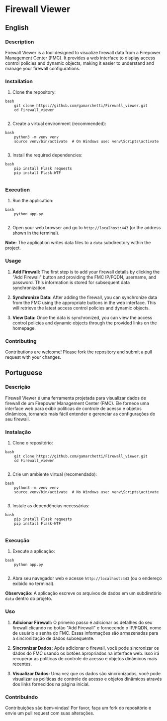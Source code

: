 # Firewall Viewer

## English

### Description

Firewall Viewer is a tool designed to visualize firewall data from a Firepower Management Center (FMC). It provides a web interface to display access control policies and dynamic objects, making it easier to understand and manage your firewall configurations.

### Installation

1.  Clone the repository:
```
bash
    git clone https://github.com/gamarchetti/Firewall_viewer.git
    cd Firewall_viewer
    
```
2.  Create a virtual environment (recommended):
```
bash
    python3 -m venv venv
    source venv/bin/activate  # On Windows use: venv\Scripts\activate
    
```
3.  Install the required dependencies:
```
bash
    pip install Flask requests
    pip install Flask-WTF
    
```
### Execution

1.  Run the application:
```
bash
    python app.py
    
```
2.  Open your web browser and go to `http://localhost:443` (or the address shown in the terminal).

**Note:** The application writes data files to a `data` subdirectory within the project.

### Usage

1.  **Add Firewall:** The first step is to add your firewall details by clicking the "Add Firewall" button and providing the FMC IP/FQDN, username, and password. This information is stored for subsequent data synchronization.

2.  **Synchronize Data:** After adding the firewall, you can synchronize data from the FMC using the appropriate buttons in the web interface. This will retrieve the latest access control policies and dynamic objects.

3.  **View Data:** Once the data is synchronized, you can view the access control policies and dynamic objects through the provided links on the homepage.

### Contributing

Contributions are welcome! Please fork the repository and submit a pull request with your changes.

## Portuguese

### Descrição

Firewall Viewer é uma ferramenta projetada para visualizar dados de firewall de um Firepower Management Center (FMC). Ele fornece uma interface web para exibir políticas de controle de acesso e objetos dinâmicos, tornando mais fácil entender e gerenciar as configurações do seu firewall.

### Instalação

1.  Clone o repositório:
```
bash
    git clone https://github.com/gamarchetti/Firewall_viewer.git
    cd Firewall_viewer
    
```
2.  Crie um ambiente virtual (recomendado):
```
bash
    python3 -m venv venv
    source venv/bin/activate  # No Windows use: venv\Scripts\activate
    
```
3.  Instale as dependências necessárias:
```
bash
    pip install Flask requests
    pip install Flask-WTF
    
```
### Execução

1.  Execute a aplicação:
```
bash
    python app.py
    
```
2.  Abra seu navegador web e acesse `http://localhost:443` (ou o endereço exibido no terminal).

**Observação:** A aplicação escreve os arquivos de dados em um subdiretório `data` dentro do projeto.

### Uso

1.  **Adicionar Firewall:** O primeiro passo é adicionar os detalhes do seu firewall clicando no botão "Add Firewall" e fornecendo o IP/FQDN, nome de usuário e senha do FMC. Essas informações são armazenadas para a sincronização de dados subsequente.

2.  **Sincronizar Dados:** Após adicionar o firewall, você pode sincronizar os dados do FMC usando os botões apropriados na interface web. Isso irá recuperar as políticas de controle de acesso e objetos dinâmicos mais recentes.

3.  **Visualizar Dados:** Uma vez que os dados são sincronizados, você pode visualizar as políticas de controle de acesso e objetos dinâmicos através dos links fornecidos na página inicial.

### Contribuindo

Contribuições são bem-vindas! Por favor, faça um fork do repositório e envie um pull request com suas alterações.